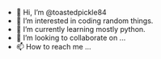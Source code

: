 - 👋 Hi, I’m @toastedpickle84
- 👀 I’m interested in coding random things.
- 🌱 I’m currently learning mostly python.
- 💞️ I’m looking to collaborate on ...
- 📫 How to reach me ...

<!---
toastedpickle84/toastedpickle84 is a ✨ special ✨ repository because its `README.md` (this file) appears on your GitHub profile.
You can click the Preview link to take a look at your changes.
--->

